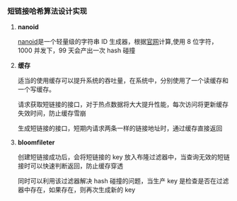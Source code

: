### 短链接哈希算法设计实现

1. **nanoid**

   [nanoid](https://github.com/ai/nanoid)是一个轻量级的字符串 ID 生成器，根据[官网](https://zelark.github.io/nano-id-cc/)计算,使用 8 位字符，1000 并发下，99 天会产出一次 hash 碰撞

2. **缓存**

   适当的使用缓存可以提升系统的吞吐量，在系统中，分别使用了一个读缓存和一个写缓存。

   请求获取短链接的接口，对于热点数据将大大提升性能，每次访问将更新缓存失效时间，防止缓存雪崩

   生成短链接的接口，短期内请求两条一样的链接地址时，通过缓存直接返回

3. **bloomfileter**

   创建短链接成功后，会将短链接的 key 放入布隆过滤器中，当查询无效的短链接时可以快速判断返回，防止缓存穿透

   同时可以利用该过滤器解决 hash 碰撞的问题，当生产 key 是检查是否在过滤器中存在，如果存在，则再次生成新的 key

